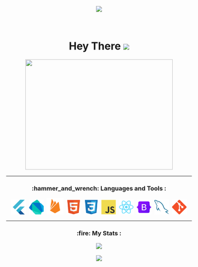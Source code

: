 <div id="header" align="center">
  <img src="https://media.giphy.com/media/j2t6xYzbmXLYIqseXq/giphy.gif" width="100"/>
  <div id="badges">
  <a href="https://www.linkedin.com/in/kumar-mayank-280373208/" target="blank">
    <img src="https://img.shields.io/badge/LinkedIn-blue?style=for-the-badge&logo=linkedin&logoColor=white" alt=""/>
  </a>
</div>
  <img src="https://komarev.com/ghpvc/?username=KMayank02&style=flat-square&color=blue" alt=""/>
  <h1>
  Hey There
  <img src="https://media.giphy.com/media/hvRJCLFzcasrR4ia7z/giphy.gif" width="30px"/>
</h1>
</div>
<div align="center">
  <img src="https://cdn.dribbble.com/users/2459439/screenshots/5501265/media/bad3c2fcba88faaec641c8fec1ab8737.gif" width="400" height="300"/>
</div>
<hr></hr>
<div align="center">
  <h3>:hammer_and_wrench: Languages and Tools :</h3>
  <img src="https://github.com/devicons/devicon/blob/master/icons/flutter/flutter-original.svg" title="Flutter" alt="Flutter" width="40" height="40"/>&nbsp;
  <img src="https://github.com/devicons/devicon/blob/master/icons/dart/dart-original.svg" title="Dart" alt="Dart" width="40" height="40"/>&nbsp;
  <img src="https://github.com/devicons/devicon/blob/master/icons/firebase/firebase-plain.svg" title="Firebase" alt="Firebase" width="45" height="45"/>&nbsp;
  <img src="https://github.com/devicons/devicon/blob/master/icons/html5/html5-original.svg" title="HTML5" alt="HTML" width="40" height="40"/>&nbsp;
  <img src="https://github.com/devicons/devicon/blob/master/icons/css3/css3-original.svg"  title="CSS3" alt="CSS" width="40" height="40"/>&nbsp;
  <img src="https://github.com/devicons/devicon/blob/master/icons/javascript/javascript-original.svg" title="JavaScript" alt="JavaScript" width="40" height="40"/>&nbsp;
  <img src="https://github.com/devicons/devicon/blob/master/icons/react/react-original.svg" title="React" alt="React" width="40" height="40"/>&nbsp;
  <img src="https://github.com/devicons/devicon/blob/master/icons/bootstrap/bootstrap-original.svg" title="Bootstrap"  alt="Bootstrap" width="40" height="40"/>&nbsp;
  <img src="https://github.com/devicons/devicon/blob/master/icons/mysql/mysql-original.svg" title="MySQL"  alt="MySQL" width="40" height="40"/>&nbsp;
  <img src="https://github.com/devicons/devicon/blob/master/icons/git/git-original.svg" title="Git" **alt="Git" width="40" height="40"/>
</div>
<hr></hr>
<div align="center">
  <h3>:fire: My Stats :</h3>
  <p>
  <a href="https://git.io/streak-stats"><img src="http://github-readme-streak-stats.herokuapp.com?user=KMayank02&theme=neon-dark&date_format=M%20j%5B%2C%20Y%5D"/></a>   </p>
  <p>
  <a href="https://github.com/anuraghazra/github-readme-stats"><img src="https://github-readme-stats.vercel.app/api/top-langs/?username=KMayank02&layout=compact&theme=vision-friendly-dark"/></a>
  </p
</div>
